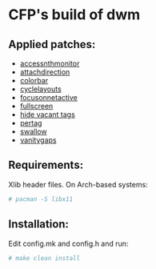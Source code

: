 # CFP's build of dwm

## Applied patches:
- [accessnthmonitor](https://dwm.suckless.org/patches/accessnthmonitor/)
- [attachdirection](https://dwm.suckless.org/patches/attachdirection/)
- [colorbar](https://dwm.suckless.org/patches/colorbar/)
- [cyclelayouts](https://dwm.suckless.org/patches/cyclelayouts/)
- [focusonnetactive](https://dwm.suckless.org/patches/focusonnetactive/)
- [fullscreen](https://dwm.suckless.org/patches/fullscreen/)
- [hide vacant tags](https://dwm.suckless.org/patches/hide_vacant_tags/)
- [pertag](https://dwm.suckless.org/patches/pertag/)
- [swallow](https://dwm.suckless.org/patches/swallow/)
- [vanitygaps](https://dwm.suckless.org/patches/vanitygaps/)

## Requirements:
Xlib header files. On Arch-based systems:

```bash
# pacman -S libx11
```

## Installation:
Edit config.mk and config.h and run:

```bash
# make clean install
```
